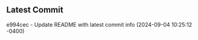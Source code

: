 
## Latest Commit
e994cec - Update README with latest commit info (2024-09-04 10:25:12 -0400) <Yunxi-Zhou>
